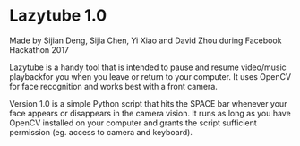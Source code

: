 # Lazytube 1.0
Made by Sijian Deng, Sijia Chen, Yi Xiao and David Zhou during Facebook Hackathon 2017

Lazytube is a handy tool that is intended to pause and resume video/music playbackfor you when you leave or return to your computer. It uses OpenCV for face recognition and works best with a front camera.

Version 1.0 is a simple Python script that hits the SPACE bar whenever your face appears or disappears in the camera vision. It runs as long as you have OpenCV installed on your computer and grants the script sufficient permission (eg. access to camera and keyboard).
